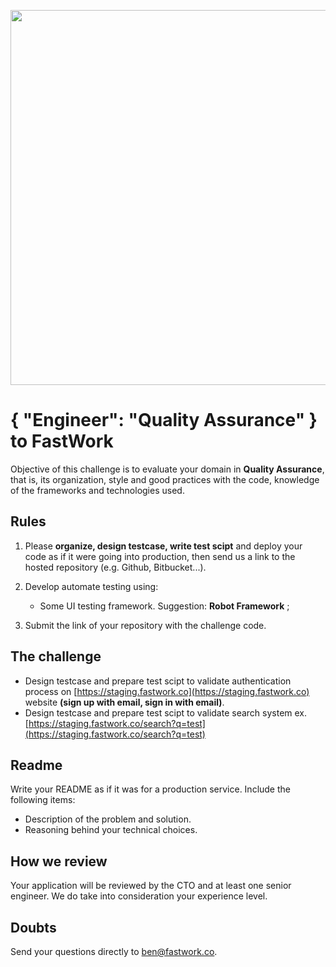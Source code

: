 <p align="center">
  <img src="https://design.fastwork.co/_nuxt/img/fw-logo-full-mono-600x100.0dfad36.png" width="600">
</p>

# { "Engineer": "Quality Assurance" } to FastWork

Objective of this challenge is to evaluate your domain in **Quality Assurance**, that is, its organization, style and good practices with the code, knowledge of the frameworks and technologies used.

## Rules

1. Please **organize, design testcase, write test scipt** and deploy your code as if it were going into production, then send us a link to the hosted repository (e.g. Github, Bitbucket...).

2. Develop automate testing using:
    - Some UI testing framework. Suggestion: **Robot Framework** ;

3. Submit the link of your repository with the challenge code.

## The challenge

- Design testcase and prepare test scipt to validate authentication process on [https://staging.fastwork.co](https://staging.fastwork.co) website **(sign up with email, sign in with email)**.
- Design testcase and prepare test scipt to validate search system ex. [https://staging.fastwork.co/search?q=test](https://staging.fastwork.co/search?q=test)

## Readme

Write your README as if it was for a production service. Include the following items:

* Description of the problem and solution.
* Reasoning behind your technical choices.

## How we review

Your application will be reviewed by the CTO and at least one senior engineer. We do take into consideration your experience level.

## Doubts

Send your questions directly to [ben@fastwork.co](mailto:ben@fastwork.co).
